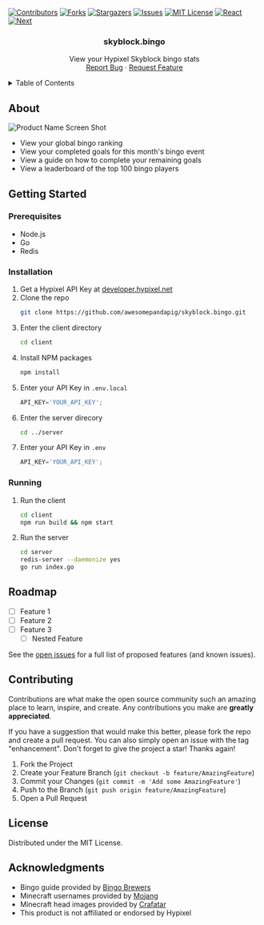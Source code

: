 <!-- Improved compatibility of back to top link: See: https://github.com/othneildrew/Best-README-Template/pull/73 -->
<a name="readme-top"></a>
<!--
*** Thanks for checking out the Best-README-Template. If you have a suggestion
*** that would make this better, please fork the repo and create a pull request
*** or simply open an issue with the tag "enhancement".
*** Don't forget to give the project a star!
*** Thanks again! Now go create something AMAZING! :D
-->



<!-- PROJECT SHIELDS -->
<!--
*** I'm using markdown "reference style" links for readability.
*** Reference links are enclosed in brackets [ ] instead of parentheses ( ).
*** See the bottom of this document for the declaration of the reference variables
*** for contributors-url, forks-url, etc. This is an optional, concise syntax you may use.
*** https://www.markdownguide.org/basic-syntax/#reference-style-links
-->
[![Contributors][contributors-shield]][contributors-url]
[![Forks][forks-shield]][forks-url]
[![Stargazers][stars-shield]][stars-url]
[![Issues][issues-shield]][issues-url]
[![MIT License][license-shield]][license-url]
[![React][React.js]][React-url]
[![Next][Next.js]][Next-url]

  

<h3 align="center">skyblock.bingo</h3>

  <p align="center">
    View your Hypixel Skyblock bingo stats
    <br />
    <a href="https://github.com/awesomepandapig/skyblock.bingo/issues">Report Bug</a>
    ·
    <a href="https://github.com/awesomepandapig/skyblock.bingo/issues">Request Feature</a>
  </p>
</div>



<!-- TABLE OF CONTENTS -->
<details>
  <summary>Table of Contents</summary>
  <ol>
    <li>
      <a href="#about-the-project">About The Project</a>
    </li>
    <li>
      <a href="#getting-started">Getting Started</a>
      <ul>
        <li><a href="#prerequisites">Prerequisites</a></li>
        <li><a href="#installation">Installation</a></li>
      </ul>
    </li>
    <li><a href="#usage">Usage</a></li>
    <li><a href="#roadmap">Roadmap</a></li>
    <li><a href="#contributing">Contributing</a></li>
    <li><a href="#license">License</a></li>
    <li><a href="#acknowledgments">Acknowledgments</a></li>
  </ol>
</details>



<!-- ABOUT THE PROJECT -->
## About

![Product Name Screen Shot](https://github.com/awesomepandapig/skyblock.bingo/assets/34806109/9698ef1a-9891-4e60-9d48-a5eb8ce53e62)

* View your global bingo ranking
* View your completed goals for this month's bingo event
* View a guide on how to complete your remaining goals
* View a leaderboard of the top 100 bingo players

<!-- GETTING STARTED -->
## Getting Started

### Prerequisites

* Node.js
* Go
* Redis

### Installation

1. Get a Hypixel API Key at [developer.hypixel.net](https://developer.hypixel.net)
2. Clone the repo
   ```sh
   git clone https://github.com/awesomepandapig/skyblock.bingo.git
   ```
3. Enter the client directory
   ```sh
   cd client
   ```
5. Install NPM packages
   ```sh
   npm install
   ```
4. Enter your API Key in `.env.local`
   ```js
   API_KEY='YOUR_API_KEY';
   ```
5. Enter the server direcory
   ```sh
   cd ../server
   ```
6. Enter your API Key in `.env`
   ```js
   API_KEY='YOUR_API_KEY';
   ```

### Running

1. Run the client
   ```sh
   cd client
   npm run build && npm start
   ```
2. Run the server
   ```sh
   cd server
   redis-server --daemonize yes
   go run index.go
   ```

<!-- ROADMAP -->
## Roadmap

- [ ] Feature 1
- [ ] Feature 2
- [ ] Feature 3
    - [ ] Nested Feature

See the [open issues](https://github.com/awesomepandapig/skyblock.bingo/issues) for a full list of proposed features (and known issues).





<!-- CONTRIBUTING -->
## Contributing

Contributions are what make the open source community such an amazing place to learn, inspire, and create. Any contributions you make are **greatly appreciated**.

If you have a suggestion that would make this better, please fork the repo and create a pull request. You can also simply open an issue with the tag "enhancement".
Don't forget to give the project a star! Thanks again!

1. Fork the Project
2. Create your Feature Branch (`git checkout -b feature/AmazingFeature`)
3. Commit your Changes (`git commit -m 'Add some AmazingFeature'`)
4. Push to the Branch (`git push origin feature/AmazingFeature`)
5. Open a Pull Request





<!-- LICENSE -->
## License

Distributed under the MIT License.





<!-- ACKNOWLEDGMENTS -->
## Acknowledgments

* Bingo guide provided by [Bingo Brewers](https://discord.gg/bingobrewers)
* Minecraft usernames provided by [Mojang](https://api.mojang.com)
* Minecraft head images provided by [Crafatar](https://crafatar.com)
* This product is not affiliated or endorsed by Hypixel





<!-- MARKDOWN LINKS & IMAGES -->
<!-- https://www.markdownguide.org/basic-syntax/#reference-style-links -->
[contributors-shield]: https://img.shields.io/github/contributors/awesomepandapig/skyblock.bingo.svg?style=for-the-badge
[contributors-url]: https://github.com/awesomepandapig/skyblock.bingo/graphs/contributors
[forks-shield]: https://img.shields.io/github/forks/awesomepandapig/skyblock.bingo.svg?style=for-the-badge
[forks-url]: https://github.com/awesomepandapig/skyblock.bingo/network/members
[stars-shield]: https://img.shields.io/github/stars/awesomepandapig/skyblock.bingo.svg?style=for-the-badge
[stars-url]: https://github.com/awesomepandapig/skyblock.bingo/stargazers
[issues-shield]: https://img.shields.io/github/issues/awesomepandapig/skyblock.bingo.svg?style=for-the-badge
[issues-url]: https://github.com/awesomepandapig/skyblock.bingo/issues
[license-shield]: https://img.shields.io/github/license/awesomepandapig/skyblock.bingo.svg?style=for-the-badge
[license-url]: https://github.com/awesomepandapig/skyblock.bingo/blob/main/LICENSE
[product-screenshot]: images/screenshot.png
[Next.js]: https://img.shields.io/badge/next.js-000000?style=for-the-badge&logo=nextdotjs&logoColor=white
[Next-url]: https://nextjs.org/
[React.js]: https://img.shields.io/badge/React-20232A?style=for-the-badge&logo=react&logoColor=61DAFB
[React-url]: https://reactjs.org/
